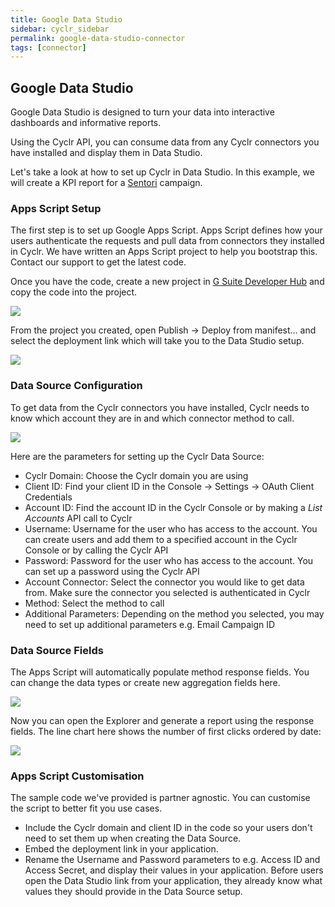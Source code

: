 ```yaml
---
title: Google Data Studio
sidebar: cyclr_sidebar
permalink: google-data-studio-connector
tags: [connector]
---
```


## Google Data Studio

Google Data Studio is designed to turn your data into interactive dashboards and informative reports.

Using the Cyclr API, you can consume data from any Cyclr connectors you have installed and display them in Data Studio.

Let's take a look at how to set up Cyclr in Data Studio. In this example, we will create a KPI report for a [Sentori](http://sentoriapp.com/) campaign.

### Apps Script Setup

The first step is to set up Google Apps Script. Apps Script defines how your users authenticate the requests and pull data from connectors they installed in Cyclr. We have written an Apps Script project to help you bootstrap this. Contact our support to get the latest code.

Once you have the code, create a new project in [G Suite Developer Hub](https://script.google.com/home) and copy the code into the project.

![](../images/google-data-studio/apps-script.png)

From the project you created, open Publish -> Deploy from manifest... and select the deployment link which will take you to the Data Studio setup.

![](../images/google-data-studio/apps-script-deployment.png)

### Data Source Configuration

To get data from the Cyclr connectors you have installed, Cyclr needs to know which account they are in and which connector method to call.

![](../images/google-data-studio/data-sources.png)

Here are the parameters for setting up the Cyclr Data Source:

- Cyclr Domain: Choose the Cyclr domain you are using
- Client ID: Find your client ID in the Console -> Settings -> OAuth Client Credentials
- Account ID: Find the account ID in the Cyclr Console or by making a *List Accounts* API call to Cyclr
- Username: Username for the user who has access to the account. You can create users and add them to a specified account in the Cyclr Console or by calling the Cyclr API
- Password: Password for the user who has access to the account. You can set up a password using the Cyclr API
- Account Connector: Select the connector you would like to get data from. Make sure the connector you selected is authenticated in Cyclr
- Method: Select the method to call
- Additional Parameters: Depending on the method you selected, you may need to set up additional parameters e.g. Email Campaign ID

### Data Source Fields

The Apps Script will automatically populate method response fields. You can change the data types or create new aggregation fields here.

![](../images/google-data-studio/data-sources-fields.png)

Now you can open the Explorer and generate a report using the response fields. The line chart here shows the number of first clicks ordered by date:

![](../images/google-data-studio/explorer.png)

### Apps Script Customisation

The sample code we've provided is partner agnostic. You can customise the script to better fit you use cases.

- Include the Cyclr domain and client ID in the code so your users don't need to set them up when creating the Data Source.
- Embed the deployment link in your application.
- Rename the Username and Password parameters to e.g. Access ID and Access Secret, and display their values in your application. Before users open the Data Studio link from your application, they already know what values they should provide in the Data Source setup.